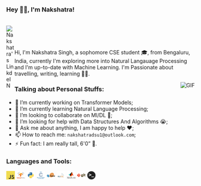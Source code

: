 ### **Hey 👋🏽, I'm Nakshatra!**
<br/>
<a href="https://www.linkedin.com/in/nakshatra-singh-3363511b3/">
  <img align="left" alt="Nakshatra's LinkdeIN" width="22px" src="https://cdn.jsdelivr.net/npm/simple-icons@v3/icons/linkedin.svg" />
</a>
<br />

![]()


Hi, I'm Nakshatra Singh, a sophomore CSE student 🎓, from Bengaluru, India, currently I'm exploring more into Natural Langauage Processing and I'm up-to-date with Machine Learning. I'm Passionate about travelling, writing, learning ✍🏽. 

<img align="right" height="270" alt="GIF" src="https://media.giphy.com/media/6wa5vuYvetU1Jibm13/giphy.gif" />



### **Talking about Personal Stuffs:**

- 🔭 I’m currently working on Transformer Models;
- 🌱 I’m currently learning Natural Language Processing;
- 👯 I’m looking to collaborate on Ml/DL 🤝;
- 🤔 I’m looking for help with Data Structures And Algorithms 😭;
- 💬 Ask me about anything, I am happy to help ❤️;
- 📫 How to reach me: `nakshatradsu1@outlook.com`;
- ⚡ Fun fact: I am really tall, 6'0” 🥛.



### **Languages and Tools:**  

<code><img height="23" src="https://raw.githubusercontent.com/github/explore/80688e429a7d4ef2fca1e82350fe8e3517d3494d/topics/javascript/javascript.png"></code>
<code><img height="23" src="https://raw.githubusercontent.com/github/explore/80688e429a7d4ef2fca1e82350fe8e3517d3494d/topics/tensorflow/tensorflow.png"></code>
<code><img height="23" src="https://raw.githubusercontent.com/github/explore/80688e429a7d4ef2fca1e82350fe8e3517d3494d/topics/python/python.png"></code>
<code><img height="23" src="https://raw.githubusercontent.com/github/explore/80688e429a7d4ef2fca1e82350fe8e3517d3494d/topics/c/c.png"></code>
<code><img height="23" src="https://raw.githubusercontent.com/github/explore/80688e429a7d4ef2fca1e82350fe8e3517d3494d/topics/scikit-learn/scikit-learn.png"></code>
<code><img height="23" src="https://raw.githubusercontent.com/github/explore/80688e429a7d4ef2fca1e82350fe8e3517d3494d/topics/mysql/mysql.png"></code>
<code><img height="23" src="https://raw.githubusercontent.com/github/explore/80688e429a7d4ef2fca1e82350fe8e3517d3494d/topics/matlab/matlab.png"></code>
<code><img height="23" src="https://raw.githubusercontent.com/github/explore/80688e429a7d4ef2fca1e82350fe8e3517d3494d/topics/git/git.png"></code>
<code><img height="23" src="https://raw.githubusercontent.com/github/explore/80688e429a7d4ef2fca1e82350fe8e3517d3494d/topics/terminal/terminal.png"></code>


